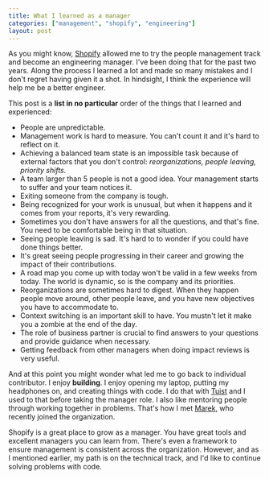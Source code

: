 ```yaml
---
title: What I learned as a manager
categories: ["management", "shopify", "engineering"]
layout: post
---
```


As you might know,
[Shopify](https://shopify.com) allowed me to try the people management track and become an engineering manager.
I've been doing that for the past two years.
Along the process I learned a lot and made so many mistakes and I don't regret having given it a shot.
In hindsight, I think the experience will help me be a better engineer.

This post is a **list in no particular** order of the things that I learned and experienced:

- People are unpredictable.
- Management work is hard to measure. You can't count it and it's hard to reflect on it.
- Achieving a balanced team state is an impossible task because of external factors that you don't control: *reorganizations, people leaving, priority shifts.* 
- A team larger than 5 people is not a good idea. Your management starts to suffer and your team notices it.
- Exiting someone from the company is tough.
- Being recognized for your work is unusual, but when it happens and it comes from your reports, it's very rewarding.
- Sometimes you don't have answers for all the questions, and that's fine. You need to be comfortable being in that situation.
- Seeing people leaving is sad. It's hard to to wonder if you could have done things better.
- It's great seeing people progressing in their career and growing the impact of their contributions.
- A road map you come up with today won't be valid in a few weeks from today. The world is dynamic, so is the company and its priorities.
- Reorganizations are sometimes hard to digest. When they happen people move around, other people leave, and you have new objectives you have to accommodate to.
- Context switching is an important skill to have. You mustn't let it make you a zombie at the end of the day.
- The role of business partner is crucial to find answers to your questions and provide guidance when necessary.
- Getting feedback from other managers when doing impact reviews is very useful.

And at this point you might wonder what led me to go back to individual contributor.
I enjoy **building**.
I enjoy opening my laptop, putting my headphones on, and creating things with code.
I do that with [Tuist](https://tuist.io) and I used to that before taking the manager role.
I also like mentoring people through working together in problems.
That's how I met [Marek](https://twitter.com/marekfort), who recently joined the organization.

Shopify is a great place to grow as a manager.
You have great tools and excellent managers you can learn from.
There's even a framework to ensure management is consistent across the organization.
However,
and as I mentioned earlier,
my path is on the technical track,
and I'd like to continue solving problems with code.